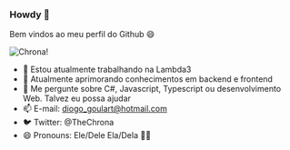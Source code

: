 ### Howdy 👋

Bem vindos ao meu perfil do Github 😄

![Chrona!](https://24.media.tumblr.com/27bb4bb0f727daf34cfcc7c71676ca3a/tumblr_mhm9vv6rAL1s540p2o1_500.gif "Chrona - Soul Eater")

- 🔭 Estou atualmente trabalhando na Lambda3
- 🌱 Atualmente aprimorando conhecimentos em backend e frontend
- 💬 Me pergunte sobre C#, Javascript, Typescript ou desenvolvimento Web. Talvez eu possa ajudar
- 📫 E-mail: diogo_goulart@hotmail.com
- 🐦 Twitter: @TheChrona
- 😄 Pronouns: Ele/Dele Ela/Dela 🏳️‍🌈 

<!--
**TheChrona/thechrona** is a ✨ _special_ ✨ repository because its `README.md` (this file) appears on your GitHub profile.

Here are some ideas to get you started:

- 🔭 I’m currently working on ...
- 🌱 I’m currently learning ...
- 👯 I’m looking to collaborate on ...
- 🤔 I’m looking for help with ...
- 💬 Ask me about ...
- 📫 How to reach me: ...
- 😄 Pronouns: ...
- ⚡ Fun fact: ...
-->
